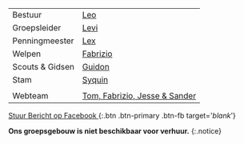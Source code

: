 |                |                                                               |
|----------------|---------------------------------------------------------------|
| Bestuur        |  [Leo](mailto:leo@nognooitmeegemaakt.nl)                      |
| Groepsleider   |  [Levi](mailto:levi@nognooitmeegemaakt.nl)                    |
| Penningmeester |  [Lex](mailto:lex@nognooitmeegemaakt.nl)                      |
| Welpen         |  [Fabrizio](mailto:fabrizio@nognooitmeegemaakt.nl)            |
| Scouts & Gidsen|  [Guidon](mailto:guidon@nognooitmeegemaakt.nl)                |
| Stam           |  [Syquin](mailto:syquin@nognooitmeegemaakt.nl)                |
|                |                                                               |
| Webteam        |  [Tom, Fabrizio, Jesse & Sander](mailto:webteam@nognooitmeegemaakt.nl)|

[ Stuur Bericht op Facebook ](https://m.me/nognooitmeegemaakt){:.btn .btn-primary .btn-fb target='_blank_'}

**Ons groepsgebouw is niet beschikbaar voor verhuur.**
{:.notice}